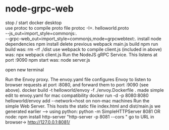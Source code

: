 # node-grpc-web
stop / start docker desktop		
use protoc to compile proto file	protoc -I=. helloworld.proto \
	--js_out=import_style=commonjs:. \
	--grpc-web_out=import_style=commonjs,mode=grpcwebtext:.
install node dependencies	npm install
delete previous webpack main.js build	npm run build	was: rm -rf ./dist
use webpack to compile client.js	(included in above)	was: npx webpack client.js
Run the NodeJS gRPC Service. This listens at port :9090	npm start	was: node server.js

open new terminal		

Run the Envoy proxy. The envoy.yaml file configures Envoy to listen to browser requests at port :8080, and forward them to port :9090 (see above).	docker build -t helloworld/envoy -f ./envoy.Dockerfile .	made simple edit to envoy.yaml for mac compatibility
	docker run -d -p 8080:8080 helloworld/envoy	add --network=host on non-mac machines
Run the simple Web Server. This hosts the static file index.html and dist/main.js we generated earlier --> using python:	python -m SimpleHTTPServer 8081
OR node:	npm install http-server
	"http-server -p 8081 --cors
"
go to URL in browser->	http://127.0.0.1:8081/	
